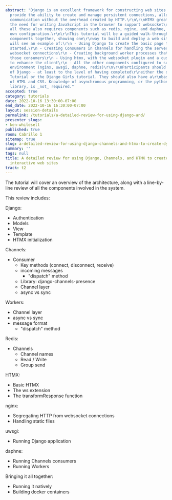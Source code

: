 ```yaml
---
abstract: "Django is an excellent framework for constructing web sites.\r\n\r\nWebsockets
  provide the ability to create and manage persistent connections, allowing for \r\nbidirectional
  communication without the overhead created by HTTP.\r\n\r\nHTMX greatly reduces
  the need for writing JavaScript in the browser to support websocket\r\nconnections.\r\n\r\nRunning
  all these also requires components such as redis, nginx, and daphne, which need\r\ntheir
  own configuration.\r\n\r\nThis tutorial will be a guided walk-through of all these
  components together, showing one\r\nway to build and deploy a web site.\r\n\r\nYou
  will see an example of:\r\n - Using Django to create the basic page that gets everything
  started,\r\n - Creating Consumers in Channels for handling the server-side of the
  websocket connections\r\n - Creating background worker processes that interact with
  those consumers\r\n - Using htmx, with the websocket plugin and a custom extension,
  to enhance the client\r\n - All the other components configured to support this
  environment (nginx, uwsgi, daphne, redis)\r\n\r\nParticipants should have some knowledge
  of Django - at least to the level of having completed\r\neither the official Django
  Tutorial or the Django Girls tutorial. They should also have a\r\nbasic understanding
  of HTML and CSS. Knowledge of asynchronous programming, or the python\r\nasyncio
  library, is _not_ required."
accepted: true
category: tutorials
date: 2022-10-16 13:30:00-07:00
end_date: 2022-10-16 16:30:00-07:00
layout: session-details
permalink: /tutorials/a-detailed-review-for-using-django-and/
presenter_slugs:
- ken-whitesell
published: true
room: Cabrillo 1
sitemap: true
slug: a-detailed-review-for-using-django-channels-and-htmx-to-create-dynamic-and-interactive-web-sites
summary: ''
tags: null
title: A detailed review for using Django, Channels, and HTMX to create dynamic and
  interactive web sites
track: t2
---
```


The tutorial will cover an overview of the architecture, along with a line-by-line review
of all the components involved in the system.

This review includes:

Django:
- Authentication
- Models
- View
- Template
- HTMX initialization

Channels:
- Consumer
  - Key methods (connect, disconnect, receive)
  - incoming messages
    - "dispatch" method
  - Library: django-channels-presence
  - Channel layer
  - async vs sync
  
Workers:
- Channel layer
- async vs sync
- message format
  - "dispatch" method

Redis:
- Channels
  - Channel names
  - Read / Write
  - Group send
  
HTMX:
- Basic HTMX
- The ws extension
- The transformResponse function

nginx:
- Segregating HTTP from websocket connections
- Handling static files

uwsgi:
- Running Django application

daphne:
- Running Channels consumers
- Running Workers

Bringing it all together:
- Running it natively
- Building docker containers
